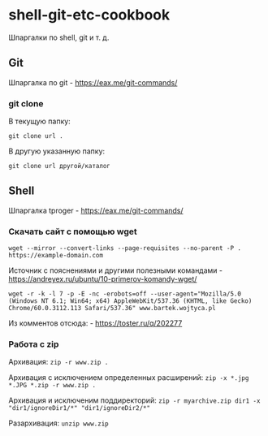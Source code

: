 # shell-git-etc-cookbook

Шпаргалки по shell, git и т. д.

## Git

Шпаргалка по git - https://eax.me/git-commands/

### git clone

В текущую папку:

```git clone url .```

В другую указанную папку:

```git clone url другой/каталог```


## Shell 

Шпаргалка tproger - https://eax.me/git-commands/

### Скачать сайт с помощью wget

```wget --mirror --convert-links --page-requisites --no-parent -P . https://example-domain.com```

Источник с пояснениями и другими полезными командами - https://andreyex.ru/ubuntu/10-primerov-komandy-wget/

```wget -r -k -l 7 -p -E -nc -erobots=off --user-agent="Mozilla/5.0 (Windows NT 6.1; Win64; x64) AppleWebKit/5З7.З6 (KHTML, like Gecko) Chrome/60.0.З112.11З Safari/5З7.36" www.bartek.wojtyca.pl```

Из комментов отсюда: - https://toster.ru/q/202277

### Работа с zip
Архивация: 
```zip -r www.zip . ```

Архивация с исключением определенных расширений: 
```zip -x *.jpg *.JPG *.zip -r www.zip .```

Архивация и исключеним поддиректорий:
```zip -r myarchive.zip dir1 -x "dir1/ignoreDir1/*" "dir1/ignoreDir2/*"```

Разархивация: 
```unzip www.zip```


